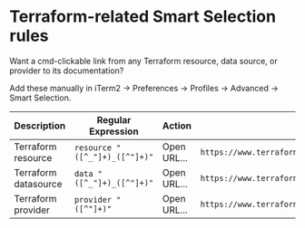 # Terraform-related Smart Selection rules

Want a cmd-clickable link from any Terraform resource, data source, or provider to its documentation?

Add these manually in iTerm2 -> Preferences -> Profiles -> Advanced -> Smart Selection.

| Description          | Regular Expression            | Action      | Parameter                                               |
|----------------------|-------------------------------|-------------|---------------------------------------------------------|
| Terraform resource   | `resource "([^_"]+)_([^"]+)"` | Open URL... | `https://www.terraform.io/docs/providers/\1/r/\2`       |
| Terraform datasource | `data "([^_"]+)_([^"]+)"`     | Open URL... | `https://www.terraform.io/docs/providers/\1/d/\2`       |
| Terraform provider   | `provider "([^"]+)"`          | Open URL... | `https://www.terraform.io/docs/providers/\1/index.html` |

